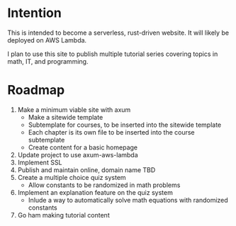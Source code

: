 # Intention

This is intended to become a serverless, rust-driven website. It will likely be deployed on AWS Lambda.

I plan to use this site to publish multiple tutorial series covering topics in math, IT, and programming.

# Roadmap

1. Make a minimum viable site with axum
      - Make a sitewide template
      - Subtemplate for courses, to be inserted into the sitewide template
      - Each chapter is its own file to be inserted into the course subtemplate
      - Create content for a basic homepage
2. Update project to use axum-aws-lambda
3. Implement SSL
4. Publish and maintain online, domain name TBD
5. Create a multiple choice quiz system
      - Allow constants to be randomized in math problems
6. Implement an explanation feature on the quiz system
      - Inlude a way to automatically solve math equations with randomized constants
7. Go ham making tutorial content
